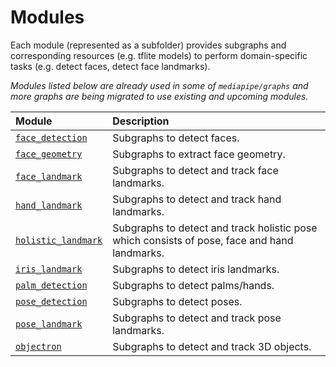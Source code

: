 # Modules

Each module (represented as a subfolder) provides subgraphs and corresponding resources (e.g. tflite models) to perform domain-specific tasks (e.g. detect faces, detect face landmarks).

*Modules listed below are already used in some of `mediapipe/graphs` and more graphs are being migrated to use existing and upcoming modules.*

| Module | Description |
| :--- | :--- |
| [`face_detection`](face_detection/README.md) | Subgraphs to detect faces. |
| [`face_geometry`](face_geometry/README.md) | Subgraphs to extract face geometry. |
| [`face_landmark`](face_landmark/README.md) | Subgraphs to detect and track face landmarks. |
| [`hand_landmark`](hand_landmark/README.md) | Subgraphs to detect and track hand landmarks. |
| [`holistic_landmark`](holistic_landmark/README.md) | Subgraphs to detect and track holistic pose which consists of pose, face and hand landmarks. |
| [`iris_landmark`](iris_landmark/README.md) | Subgraphs to detect iris landmarks. |
| [`palm_detection`](palm_detection/README.md) | Subgraphs to detect palms/hands. |
| [`pose_detection`](pose_detection/README.md) | Subgraphs to detect poses. |
| [`pose_landmark`](pose_landmark/README.md) | Subgraphs to detect and track pose landmarks. |
| [`objectron`](objectron/README.md) | Subgraphs to detect and track 3D objects. |
